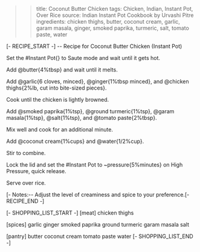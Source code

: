 >> title: Coconut Butter Chicken
>> tags: Chicken, Indian, Instant Pot, Over Rice
>> source: Indian Instant Pot Cookbook by Urvashi Pitre
>> ingredients: chicken thighs, butter, coconut cream, garlic, garam masala, ginger, smoked paprika, turmeric, salt, tomato paste, water

[- RECIPE_START -]
-- Recipe for Coconut Butter Chicken (Instant Pot)

Set the #Instant Pot{} to Saute mode and wait until it gets hot.

Add @butter{4%tbsp} and wait until it melts.

Add @garlic{6 cloves, minced}, @ginger{1%tbsp minced}, and @chicken thighs{2%lb, cut into bite-sized pieces}.

Cook until the chicken is lightly browned.

Add @smoked paprika{1%tsp}, @ground turmeric{1%tsp}, @garam masala{1%tsp}, @salt{1%tsp}, and @tomato paste{2%tbsp}.

Mix well and cook for an additional minute.

Add @coconut cream{1%cups} and @water{1/2%cup}.

Stir to combine.

Lock the lid and set the #Instant Pot to ~pressure{5%minutes} on High Pressure, quick release.

Serve over rice.

[- Notes:-- Adjust the level of creaminess and spice to your preference.[- RECIPE_END -]

[- SHOPPING_LIST_START -]
[meat]
chicken thighs

[spices]
garlic
ginger
smoked paprika
ground turmeric
garam masala
salt

[pantry]
butter
coconut cream
tomato paste
water
[- SHOPPING_LIST_END -]